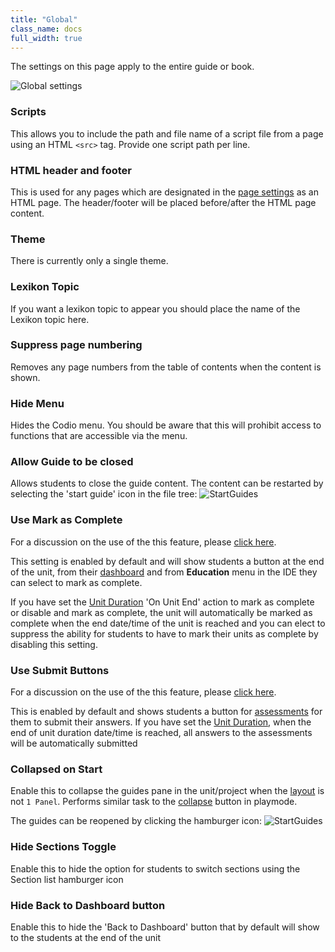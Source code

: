 ```yaml
---
title: "Global"
class_name: docs
full_width: true
---
```


The settings on this page apply to the entire guide or book.

<img alt="Global settings" src="/img/docs/guides/globalsettings.png" class="simple"/>

### Scripts
This allows you to include the path and file name of a script file from a page using an HTML `<src>` tag. Provide one script path per line.

### HTML header and footer
This is used for any pages which are designated in the [page settings](/docs/content/authoring/page-edit/edit-html) as an HTML page. The header/footer will be placed before/after the HTML page content.

### Theme
There is currently only a single theme.

### Lexikon Topic
If you want a lexikon topic to appear you should place the name of the Lexikon topic here.

### Suppress page numbering
Removes any page numbers from the table of contents when the content is shown.

### Hide Menu
Hides the Codio menu. You should be aware that this will prohibit access to functions that are accessible via the menu.

### Allow Guide to be closed
Allows students to close the guide content. The content can be restarted by selecting the 'start guide' icon in the file tree:
<img alt="StartGuides" src="/img/docs/guides/startguides.png" class="simple"/>

### Use Mark as Complete
For a discussion on the use of the this feature, please [click here](/docs/content/authoring/assessments/submitcomplete).

This setting is enabled by default and will show students a button at the end of the unit, from their [dashboard](/docs/dashboard/student/myclassroom/) and from **Education** menu in the IDE they can select to mark as complete.

If you have set the [Unit Duration](/docs/classes/unitmanagement/settings-info/unit-duration/) 'On Unit End' action to mark as complete or disable and mark as complete, the unit will automatically be marked as complete when the end date/time of the unit is reached and you can elect to suppress the ability for students to have to mark their units as complete by disabling this setting.


### Use Submit Buttons
For a discussion on the use of the this feature, please [click here](/docs/content/authoring/assessments/submitcomplete).

This is enabled by default and shows students a button for [assessments](/docs/content/authoring/assessments/) for them to submit their answers.
If you have set the [Unit Duration](/docs/classes/unitmanagement/settings-info/unit-duration/), when the end of unit duration date/time is reached, all answers to the assessments will be automatically submitted

<a name="guidescollapse"></a>

### Collapsed on Start
Enable this to collapse the guides pane in the unit/project when the [layout](/docs/content/authoring/settings-actions/page/) is not `1 Panel`. Performs similar task to the [collapse](/docs/content/authoring/playmode/) button in playmode. 

The guides can be reopened by clicking the hamburger icon:
<img alt="StartGuides" src="/img/docs/openguides.png" class="simple"/>

### Hide Sections Toggle
Enable this to hide the option for students to switch sections using the Section list hamburger icon

### Hide Back to Dashboard button
Enable this to hide the 'Back to Dashboard' button that by default will show to the students at the end of the unit